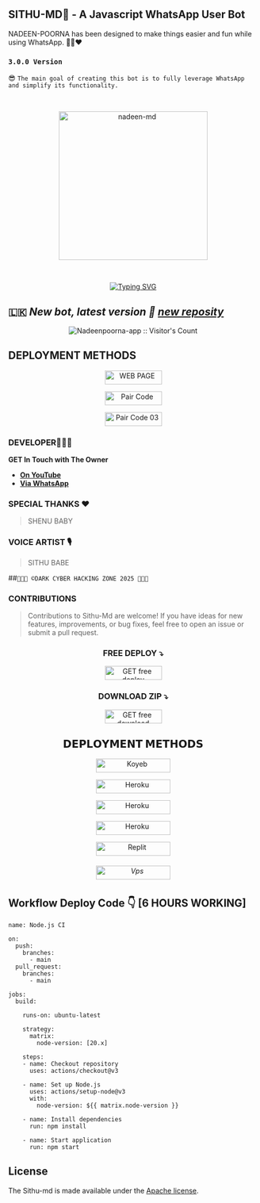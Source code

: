 ## SITHU-MD🌹 - A Javascript WhatsApp User Bot
NADEEN-POORNA has been designed to make things easier and fun while using WhatsApp. 👨‍💻❤️
### `3.0.0 Version`
😎 `The main goal of creating this bot is to fully leverage WhatsApp and simplify its functionality.`

<br>
<p align="center">  
  <a href="https://files.catbox.moe/79bgkk.jpg">
    <img alt="nadeen-md" height="300" src="https://files.catbox.moe/ppgxxy.png">
    
  
  </a>
</p>  


<br>

<p align="center">
<a href="https://git.io/typing-svg"><img src="https://readme-typing-svg.demolab.com?font=Fira+Code&weight=700&size=33&pause=1001&color=5513F7&width=435&lines=SITHU+MD+WHATSAPP+BOT" alt="Typing SVG" /></a>
</p>

## 🇱🇰 ***New bot, latest version 🎉 [new reposity](https://github.com/SITHUbotx/SITHU-MD)***

  
<p align="center"><img src="https://profile-counter.glitch.me/{Nadeenpoorna-app}/count.svg" alt="Nadeenpoorna-app :: Visitor's Count" /></p>

 ## DEPLOYMENT METHODS

<p align="center">
<a href='https://nadeenmd.vercel.app/' target="_blank"><img alt='WEB PAGE' src='https://img.shields.io/badge/-Web%20Page-blue?style=for-the-badge&logo=google&logoColor=white'/< width=115 height=28/p></a>

<p align="center">
<a href='https://nadeen-md-qr.onrender.com/pair' target="_blank"><img alt='Pair Code ' src='https://img.shields.io/badge/-Pair Code-darkgreen?style=for-the-badge&logo=Whatsapp&logoColor=white'/< width=115 height=28/p></a>

<p align="center">
<a href='https://nadeenmd.onrender.com/qr' target="_blank"><img alt='Pair Code 03' src='https://img.shields.io/badge/-Qr Code-darkgreen?style=for-the-badge&logo=Whatsapp&logoColor=white'/< width=115 height=28/p></a>
  
### DEVELOPER👨🏻‍💻
**GET In Touch with The Owner**
- [**On YouTube**](https://youtube.com/@SITHU-MD)
- [**Via WhatsApp**](https://wa.me/94725944112)

### SPECIAL THANKS ❤ 
> SHENU BABY

### VOICE ARTIST 🎙
> SITHU BABE

##`👨🏻‍💻 ©DARK CYBER HACKING ZONE 2025 👨🏻‍💻`


### CONTRIBUTIONS 
> Contributions to Sithu-Md are welcome! If you have ideas for new features, improvements, or bug fixes, feel free to open an issue or submit a pull request.

<h3 align="center">FREE DEPLOY ⤵</h3>
<p align="center">
<a href='https://www.youtube.com/watch?v=S-YOOsTvteE&t=17s' target="_blank"><img alt='GET free deploy' src='https://img.shields.io/badge/-Watch Free Deploy-darkred?style=for-the-badge&logo=Youtube&logoColor=white'/< width=115 height=28/p></a>

<h3 align="center">DOWNLOAD ZIP ⤵</h3>
<p align="center">
<a href='https://www.mediafire.com/file/idrxpkgp3bdfyt8/NADEEN-MD.zip/file'&t=17s' target="_blank"><img alt='GET free download' src='https://img.shields.io/badge/-Download%20Zip-black?style=for-the-badge&logo=mediafire&logoColor=white'/< width=115 height=28/p></a>

<h2 align="center">𝗗𝗘𝗣𝗟𝗢𝗬𝗠𝗘𝗡𝗧 𝗠𝗘𝗧𝗛𝗢𝗗𝗦</h2>

<p align="center">
<a href='https://www.koyeb.com/static/images/deploy/button.svg)](https://app.koyeb.com/apps/deploy?type=git&repository=https://github.com/NADEENbotx/NADEEN-MD&branch=main&env[SESSION_ID]&env[OWNER_NUMBER]=94711451319&env[MONGODB_URI]&&env[OWNER_NAME]=Nadeen&env[KOYEB_API]&env[AUTO_READ_STATUS]=false&env[ANTI_BAD_WORD]=fuck,huththa,pakaya&env[ALWAYS_ONLINE]=true&env[PREFIX]=.&env[ALIVE_IMG]=https://telegra.ph/file/c7ce95554df8fcfa85680.jpg&env[ALIVE_MSJ]=IAmOnline&env[AUTO_RESTART]=true&env[SUDO]=94711451319&env[READ_MESSAGE]=false&env[DISABLE_PM]=false&env[DL_SIZE]=500&env[WORK_TYPE]=public&env[THEME]=NADEEN-MD&env[PACK_INFO]=nadeen;madebynadeenpoorna&name=nadeen-md&env[KOYEB_NAME]=nadeen-md&env[ANTILINK_VALUES]=chat.whatsapp.com&env[PORT]=8000' target="_blank"><img alt='Koyeb' src='https://img.shields.io/badge/-koyeb deploy-blue?style=for-the-badge&logo=koyeb&logoColor=white'/< width=150 height=28/p></a>


<p align="center">
<a href='https://dashboard.heroku.com/new?button-url=https://github.com/NADEENbotz/NADEEN-MD&template=https://github.com/NADEENbotz/NADEEN-MD.git' target="_blank"><img alt='Heroku' src='https://img.shields.io/badge/-heroku ‎ deploy-blue?style=for-the-badge&logo=heroku&logoColor=white'/< width=150 height=28/p></a>

<p align="center">
<a href='https://railway.app/new' target="_blank"><img alt='Heroku' src='https://img.shields.io/badge/-railway deploy-blue?style=for-the-badge&logo=railway&logoColor=white'/< width=150 height=28/p></a>

<p align="center">
<a href='https://dashboard.render.com/web/new' target="_blank"><img alt='Heroku' src='https://img.shields.io/badge/-Render deploy-blue?style=for-the-badge&logo=render&logoColor=white'/< width=150 height=28/p></a>

<p align="center">
<a href='https://replit.com/~' target="_blank"><img alt='Replit' src='https://img.shields.io/badge/-Replit Deploy-blue?style=for-the-badge&logo=replit&logoColor=white'/< width=150 height=28/p></a> <h6>

<p align="center">
<a href='[https://github.com/Nadeenpoorna-lkz/NADEEN-MD](https://github.com/NADEENbotx/NADEEN-MD)/blob/main/deploy-on-vps.md' target="_blank"><img alt='Vps' src='https://img.shields.io/badge/-Vps Deploy-blue?style=for-the-badge&logo=Vps&logoColor=white'/< width=150 height=28/p></a> <h6>

  

  </a>
</p>  

## Workflow Deploy Code 👇 [6 HOURS WORKING]


```
name: Node.js CI

on:
  push:
    branches:
      - main
  pull_request:
    branches:
      - main

jobs:
  build:

    runs-on: ubuntu-latest

    strategy:
      matrix:
        node-version: [20.x]

    steps:
    - name: Checkout repository
      uses: actions/checkout@v3

    - name: Set up Node.js
      uses: actions/setup-node@v3
      with:
        node-version: ${{ matrix.node-version }}

    - name: Install dependencies
      run: npm install

    - name: Start application
      run: npm start
```
## License

The Sithu-md is made available under the [Apache license](https://github.com/NADEENbotz/NADEEN-MD/blob/main/LICENSE). 
